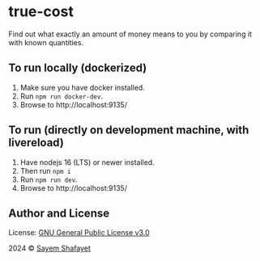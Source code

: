 # true-cost

Find out what exactly an amount of money means to you by comparing it with known quantities.

## To run locally (dockerized)

1. Make sure you have docker installed.
2. Run `npm run docker-dev`.
3. Browse to http://localhost:9135/

## To run (directly on development machine, with livereload)

1. Have nodejs 16 (LTS) or newer installed.
2. Then run `npm i`
3. Run `npm run dev`.
4. Browse to http://localhost:9135/

## Author and License

License: [GNU General Public License v3.0](LICENSE)

2024 © [Sayem Shafayet](https://ishafayet.me)

